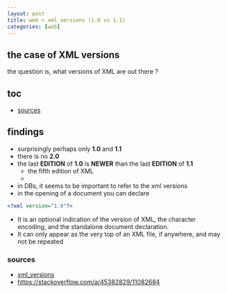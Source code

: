 ```yaml
---
layout: post
title: web > xml versions (1.0 vs 1.1)
categories: [web]
---
```

## the case	of XML versions
the question is, what versions of XML are out there ? 

## toc
<!-- TOC -->

- [sources](#sources)

<!-- /TOC -->

## findings
* surprisingly perhaps only **1.0** and **1.1**
* there is no **2.0**
* the last **EDITION** of **1.0** is **NEWER** than the last **EDITION** of **1.1**
    * the fifth edition of XML 
    * 
* in DBs, it seems to be important to refer to the xml versions
* in the opening of a document you can declare 

```xml
<?xml version="1.0"?> 
```

* It is an optional indication of the version of XML, the character encoding, and the standalone document declaration. 
* It can only appear as the very top of an XML file, if anywhere, and may not be repeated


### sources
* [xml_versions](https://en.wikipedia.org/wiki/XML#Versions)
* <https://stackoverflow.com/a/45382829/11082684>
